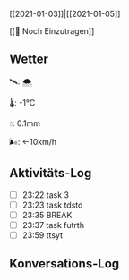 [[2021-01-03]]|[[2021-01-05]]

[[📅 Noch Einzutragen]]

## Wetter

🛰: 🌨

🌡: -1°C

💧: 0.1mm

🌬: ←10km/h

## Aktivitäts-Log

- [ ] 23:22 task 3
- [ ] 23:23 task tdstd
- [ ] 23:35 BREAK
- [ ] 23:37 task futrth
- [ ] 23:59 ttsyt

## Konversations-Log


